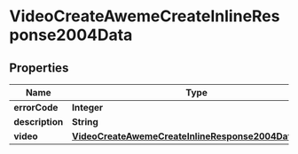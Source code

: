 # VideoCreateAwemeCreateInlineResponse2004Data

## Properties
Name | Type | Description | Notes
------------ | ------------- | ------------- | -------------
**errorCode** | **Integer** |  | 
**description** | **String** |  | 
**video** | [**VideoCreateAwemeCreateInlineResponse2004DataVideo**](VideoCreateAwemeCreateInlineResponse2004DataVideo.md) |  |  [optional]
